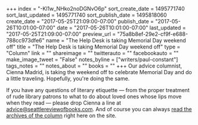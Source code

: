 +++
index = "-Kl1w_NHko2noDGNvO6p"
sort_create_date = 1495771740
sort_last_updated = 1495771740
sort_publish_date = 1495818060
create_date = "2017-05-25T21:09:00-07:00"
publish_date = "2017-05-26T10:01:00-07:00"
date = "2017-05-26T10:01:00-07:00"
last_updated = "2017-05-25T21:09:00-07:00"
preview_url = "75a8b8ef-29e2-cf9f-e688-788cc973dfe6"
name = "The Help Desk is taking Memorial Day weekend off"
title = "The Help Desk is taking Memorial Day weekend off"
type = "Column"
link = ""
shareimage = ""
twitterauto = ""
facebookauto = ""
make_image_tweet = "False"
notes_byline = ["writers/paul-constant"]
tags_notes = ""
notes_about = ""
books = ""
+++
Our advice columnist, Cienna Madrid, is taking the weekend off to celebrate Memorial Day and do a little traveling. Hopefully, you're doing the same.

If you have any questions of literary etiquette — from the proper treatment of rude library patrons to what to do about loved ones whose lips move when they read — please drop Cienna a line at advice@seattlereviewofbooks.com. And of course you can always [read the archives of the column](http://www.seattlereviewofbooks.com/tags/the-help-desk/) right here on the site.